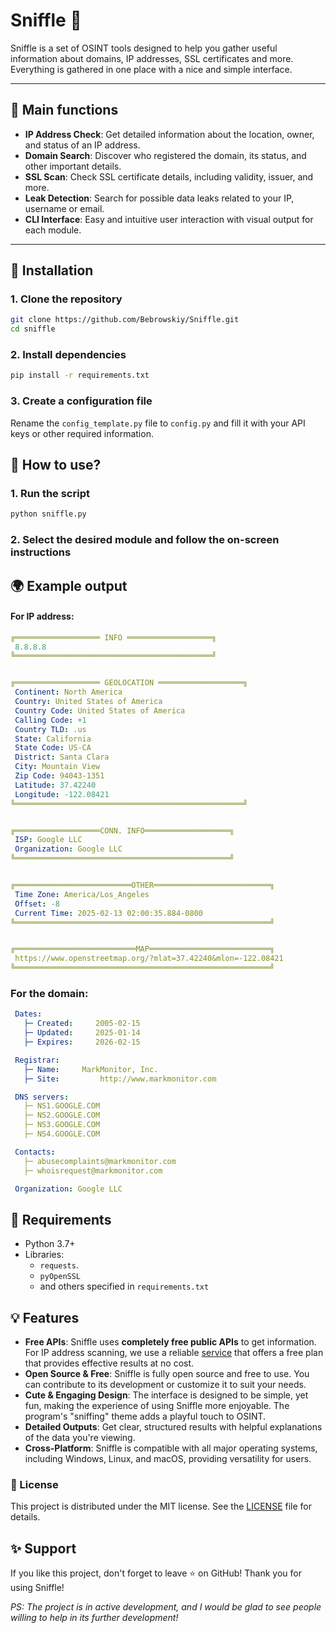# Sniffle 🐾


Sniffle is a set of OSINT tools designed to help you gather useful information about domains, IP addresses, SSL certificates and more. Everything is gathered in one place with a nice and simple interface.

---

## 🚀 Main functions

- **IP Address Check**: Get detailed information about the location, owner, and status of an IP address.
- **Domain Search**: Discover who registered the domain, its status, and other important details.
- **SSL Scan**: Check SSL certificate details, including validity, issuer, and more.
- **Leak Detection**: Search for possible data leaks related to your IP, username or email.
- **CLI Interface**: Easy and intuitive user interaction with visual output for each module.

---

## 📂 Installation

### 1. Clone the repository

```bash
git clone https://github.com/Bebrowskiy/Sniffle.git
cd sniffle
```

### 2. Install dependencies

```bash
pip install -r requirements.txt
```

### 3. Create a configuration file

Rename the `config_template.py` file to `config.py` and fill it with your API keys or other required information.

## 🧭 How to use?

### 1. Run the script
```bash
python sniffle.py
```

### 2. Select the desired module and follow the on-screen instructions

## 🌍 Example output

#### For IP address:

```yaml
╔═══════════════════ INFO ═══════════════════╗
 8.8.8.8
╚════════════════════════════════════════════╝


╔═══════════════════ GEOLOCATION ═══════════════════╗
 Continent: North America
 Country: United States of America
 Country Code: United States of America
 Calling Code: +1
 Country TLD: .us
 State: California
 State Code: US-CA
 District: Santa Clara
 City: Mountain View
 Zip Code: 94043-1351
 Latitude: 37.42240
 Longitude: -122.08421
╚═══════════════════════════════════════════════════╝


╔═══════════════════CONN. INFO═══════════════════╗
 ISP: Google LLC
 Organization: Google LLC
╚════════════════════════════════════════════════╝


╔══════════════════════════OTHER══════════════════════════╗
 Time Zone: America/Los_Angeles
 Offset: -8
 Current Time: 2025-02-13 02:00:35.884-0800
╚═════════════════════════════════════════════════════════╝


╔═══════════════════════════MAP═══════════════════════════╗
 https://www.openstreetmap.org/?mlat=37.42240&mlon=-122.08421
╚═════════════════════════════════════════════════════════╝
```

### For the domain:

```yaml
 Dates:
   ├─ Created:     2005-02-15
   ├─ Updated:     2025-01-14
   ├─ Expires:     2026-02-15

 Registrar:
   ├─ Name:     MarkMonitor, Inc.
   ├─ Site:         http://www.markmonitor.com

 DNS servers:
   ├─ NS1.GOOGLE.COM
   ├─ NS2.GOOGLE.COM
   ├─ NS3.GOOGLE.COM
   ├─ NS4.GOOGLE.COM

 Contacts:
   ├─ abusecomplaints@markmonitor.com
   ├─ whoisrequest@markmonitor.com

 Organization: Google LLC
 ```

## 🔧 Requirements

- Python 3.7+
- Libraries:
  - `requests`.
  - `pyOpenSSL`
  - and others specified in `requirements.txt`

## 💡 Features

- **Free APIs**: Sniffle uses **completely free public APIs** to get information. For IP address scanning, we use a reliable [service](https://ipgeolocation.io/pricing.html) that offers a free plan that provides effective results at no cost.
- **Open Source & Free**: Sniffle is fully open source and free to use. You can contribute to its development or customize it to suit your needs.
- **Cute & Engaging Design**: The interface is designed to be simple, yet fun, making the experience of using Sniffle more enjoyable. The program's "sniffing" theme adds a playful touch to OSINT.
- **Detailed Outputs**: Get clear, structured results with helpful explanations of the data you're viewing.
- **Cross-Platform**: Sniffle is compatible with all major operating systems, including Windows, Linux, and macOS, providing versatility for users.

### 📄 License

This project is distributed under the MIT license. See the [LICENSE](https://github.com/Bebrowskiy/Sniffle/blob/main/LICENSE) file for details.

## ✨ Support
If you like this project, don't forget to leave ⭐ on GitHub! Thank you for using Sniffle!

*PS: The project is in active development, and I would be glad to see people willing to help in its further development!*